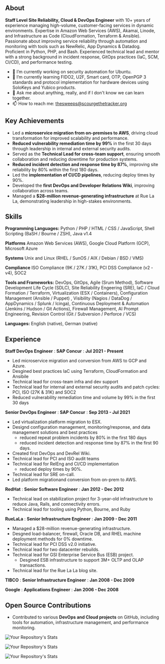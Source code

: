  ## About                                                                                    
**Staff Level Site Reliability, Cloud & DevOps Engineer** with 10+ years of experience managing high-volume, customer-facing services in dynamic environments. Expertise in Amazon Web Services (AWS), Akamai, Linode, and Infrastructure as Code (CloudFormation, Terraform & Ansible). Passionate about improving service reliability through automation and monitoring with tools such as NewRelic, App Dynamics & Datadog. Proficient in Python, PHP, and Bash. Experienced technical lead and mentor with a strong background in incident response, GitOps practices (IaC, SCM, CI/CD), and performance testing.                                                                        

- 🔭 I’m currently working on security automation for Ubuntu.
- 🌱 I’m currently learning FIDO2, U2F, Smart card, OTP, OpenPGP 3 standards and protocol implementation for hardware devices using SoloKeys and Yubico products.
- 💬 Ask me about anything, really, and if I don't know we can learn together.
- 📫 How to reach me: thesweeps@scourgethetracker.org
 <!--
 **scourgethetracker/scourgethetracker** is a ✨ _special_ ✨ repository because its `README.md` (this file) appears on your GitHub profile.

Here are some ideas to get you started:

- 🔭 I’m currently working on ...
- 🌱 I’m currently learning ...
- 👯 I’m looking to collaborate on ...
- 🤔 I’m looking for help with ...
- 💬 Ask me about ...
- 📫 How to reach me: ...
- 😄 Pronouns: ...
- ⚡ Fun fact: ...
-->

## Key Achievements

- Led a **microservice migration from on-premises to AWS**, driving cloud transformation for improved scalability and performance.
- **Reduced vulnerability remediation time by 99%** in the first 30 days through leadership in internal and external security audits.
- Served as the **Technical Lead for cross-team support**, ensuring smooth collaboration and reducing downtime for production systems.
- **Reduced incident detection and response time by 87%**, improving site reliability by 80% within the first 180 days.
- Led the **implementation of CI/CD pipelines**, reducing deploy times by 90%.
- Developed the **first DevOps and Developer Relations Wiki**, improving collaboration across teams.
- Managed a **$28-million revenue-generating infrastructure** at Rue La La, demonstrating leadership in high-stakes environments.

## Skills

**Programming Languages:** Python / PHP / HTML / CSS / JavaScript, Shell Scripting (BaSH / Bourne / ZSH), Java v1.4

**Platforms** Amazon Web Services (AWS), Google Cloud Platform (GCP), Microsoft Azure

**Systems** Unix and Linux (RHEL / SunOS / AIX / Debian / BSD / VMS)

**Compliance** ISO Compliance (9K / 27K / 31K), PCI DSS Compliance (v2 - v4), SOC2

**Tools and Frameworks:** DevOps, GitOps, Agile (Srum Method), Software Development Life Cycle (SDLC), Site Reliability Engeering (SRE), IaC / Cloud Formation / Terraform, Virtualization (ESX / Containers), Configuration Management (Ansible / Puppet) , Visibility (Nagios / DataDog / AppDynamics / Splunk / Icinga), Continuous Deployment & Automation (Jenkins / Hudson / Git Actions), Firewall Management, AI Prompt Engineering, Revision Control (Git / Subversion / Perforce / VCS)

**Languages:** English (native), German (native)

## Experience

**Staff DevOps Engineer**
  : **SAP Concur**
  : **Jul 2021 - Present**

- Led microservice migration and conversion from AWS to GCP and Azure.
- Desgined best practices IaC using Terraform, CloudFormation and Ansibile
- Technical lead for cross-team infra and dev support
- Technical lead for internal and external security audits and patch cycles: PCI, ISO (27K & 31K) and SOC2
- Reduced vulnerability remediation time and volume by 99% in the first 30 days


**Senior DevOps Engineer**
  : **SAP Concur**
  : **Sep 2013 - Jul 2021**
- Led virtualization platform migration to ESX.
- Designd configuration management, monitoring/response, and data management solutions and best practices
  - reduced repeat problem incidents by 80% in the first 180 days
  - reduced incident detection and response time by 87% in the first 90 days.
- Created first DevOps and DevRel Wiki.
- Technical lead for PCI and ISO audit teams
- Technical lead for RelEng and CI/CD implementation
  - reduced deploy times by 90%.
- Technical lead for SRE on-call.
- Led platform migrationand conversion from on-prem to AWS.


**RedHat**
  : **Senior Software Engineer**
  : **Jan 2012 - Dec 2012**

- Technical lead on stabilization project for 3-year-old infrastructure to reduce Java, Rails, and connectivity errors.
- Technical lead for tooling using Python, Bourne, and Ruby


**RueLaLa**
  : **Senior Infrastructure Engineer**
  : **Jan 2009 - Dec 2011**

- Managed a $28-million revenue-generating infrastructure.
- Desgned load-balancer, firewall, Oracle DB, and RHEL machine deployment methods for 0% downtime.
- Technical lead for PCI DSS v2.0 initiative.
- Technical lead for two datacenter rebuilds.
- Technical lead for GSI Enterprise Service Bus (ESB) project.
  - Desgined ESB infrastructure to support 3M+ OLTP and OLAP transactions.
- Technical lead for the Rue La La blog site.

**TIBCO**
  : **Senior Infrastructure Engineer**
  : **Jan 2008 - Dec 2009**

**Google**
  : **Applications Engineer**
  : **Jan 2006 - Dec 2008**

## Open Source Contributions

- Contributed to various **DevOps and Cloud projects** on GitHub, including tools for automation, infrastructure management, and performance monitoring.

![Your Repository's Stats](https://github-readme-stats.vercel.app/api?username=scourgethetracker&show_icons=true)

![Your Repository's Stats](https://github-readme-stats.vercel.app/api/top-langs/?username=scourgethetracker&theme=blue-green)

![Your Repository's Stats](https://contrib.rocks/image?repo=scourgethetracker/Python)


